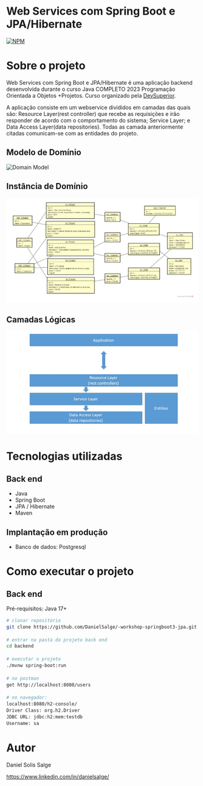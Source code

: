 # Web Services com Spring Boot e JPA/Hibernate
[![NPM](https://img.shields.io/npm/l/react)](https://github.com/DanielSalge/-workshop-springboot3-jpa/blob/main/LICENSE) 

# Sobre o projeto

Web Services com Spring Boot e JPA/Hibernate é uma aplicação backend desenvolvida durante o curso Java COMPLETO 2023 Programação Orientada a Objetos +Projetos. Curso organizado pela [DevSuperior](https://devsuperior.com "Site da DevSuperior").

A aplicação consiste em um webservice divididos em camadas das quais são: Resource Layer(rest controller) que recebe as requisições e irão responder de acordo com o comportamento do sistema; Service Layer; e Data Access Layer(data repositories). Todas as camada anteriormente citadas comunicam-se com as entidades do projeto. 

## Modelo de Domínio
![Domain Model]([https://github.com/DanielSalge/assets/blob/main/logical%20layers.png](https://github.com/DanielSalge/assets/blob/main/modelo%20de%20dominio.png))

## Instância de Domínio
![Domain Instance](https://github.com/DanielSalge/assets/blob/main/modelo%20de%20instanciação.png)

## Camadas Lógicas
![Logical Layers](https://github.com/DanielSalge/assets/blob/main/logical%20layers.png)

# Tecnologias utilizadas
## Back end
- Java
- Spring Boot
- JPA / Hibernate
- Maven
## Implantação em produção
- Banco de dados: Postgresql

# Como executar o projeto

## Back end
Pré-requisitos: Java 17+

```bash
# clonar repositório
git clone https://github.com/DanielSalge/-workshop-springboot3-jpa.git

# entrar na pasta do projeto back end
cd backend

# executar o projeto
./mvnw spring-boot:run

# no postman
get http://localhost:8080/users

# no navegador:
localhost:8080/h2-console/
Driver Class: org.h2.Driver
JDBC URL: jdbc:h2:mem:testdb
Username: sa
```
# Autor

Daniel Solis Salge

https://www.linkedin.com/in/danielsalge/
